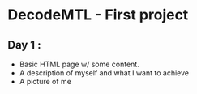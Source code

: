 DecodeMTL - First project
===========
Day 1 :
-------

* Basic HTML page w/ some content.
* A description of myself and what I want to achieve
* A picture of me
